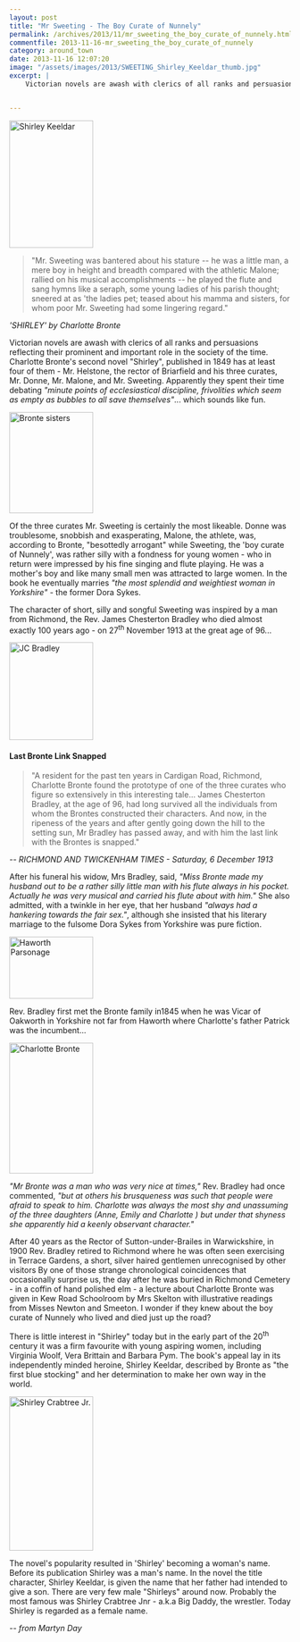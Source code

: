 ```yaml
---
layout: post
title: "Mr Sweeting - The Boy Curate of Nunnely"
permalink: /archives/2013/11/mr_sweeting_the_boy_curate_of_nunnely.html
commentfile: 2013-11-16-mr_sweeting_the_boy_curate_of_nunnely
category: around_town
date: 2013-11-16 12:07:20
image: "/assets/images/2013/SWEETING_Shirley_Keeldar_thumb.jpg"
excerpt: |
    Victorian novels are awash with clerics of all ranks and persuasions reflecting their prominent and important role in the society of the time. Charlotte Bronte's second novel "Shirley", published in 1849 has at least four of them - Mr. Helstone, the rector of Briarfield and his three curates, Mr. Donne, Mr. Malone, and Mr. Sweeting. Apparently they spent their time debating <em>"minute points of ecclesiastical discipline, frivolities which seem as empty as bubbles to all save themselves"</em>... which sounds like fun.


---
```


<a href="/assets/images/2013/SWEETING_Shirley_Keeldar.jpg" title="See larger version of - Shirley Keeldar"><img src="/assets/images/2013/SWEETING_Shirley_Keeldar_thumb.jpg" width="150" height="228" alt="Shirley Keeldar" class="photo right" /></a>

> "Mr. Sweeting was bantered about his stature -- he was a little man, a mere boy in height and breadth compared with the athletic Malone; rallied on his musical accomplishments -- he played the flute and sang hymns like a seraph, some young ladies of his parish thought; sneered at as 'the ladies pet; teased about his mamma and sisters, for whom poor Mr. Sweeting had some lingering regard."

<cite>'SHIRLEY' by Charlotte Bronte</cite>

Victorian novels are awash with clerics of all ranks and persuasions reflecting their prominent and important role in the society of the time. Charlotte Bronte's second novel "Shirley", published in 1849 has at least four of them - Mr. Helstone, the rector of Briarfield and his three curates, Mr. Donne, Mr. Malone, and Mr. Sweeting. Apparently they spent their time debating <em>"minute points of ecclesiastical discipline, frivolities which seem as empty as bubbles to all save themselves"</em>... which sounds like fun.

<a href="/assets/images/2013/SWEETING_bronte-sisters.jpg" title="See larger version of - Bronte sisters"><img src="/assets/images/2013/SWEETING_bronte-sisters_thumb.jpg" width="150" height="181" alt="Bronte sisters" class="photo right" /></a>

Of the three curates Mr. Sweeting is certainly the most likeable. Donne was troublesome, snobbish and exasperating, Malone, the athlete, was, according to Bronte, "besottedly arrogant" while Sweeting, the 'boy curate of Nunnely', was rather silly with a fondness for young women - who in return were impressed by his fine singing and flute playing. He was a mother's boy and like many small men was attracted to large women. In the book he eventually marries <em>"the most splendid and weightiest woman in Yorkshire"</em> - the former Dora Sykes.

The character of short, silly and songful Sweeting was inspired by a man from Richmond, the Rev. James Chesterton Bradley who died almost exactly 100 years ago - on 27<sup>th</sup> November 1913 at the great age of 96...

<div markdown="1" class="newspaper">
<a href="/assets/images/2013/SWEETING_JC_Bradley.jpg" title="See larger version of - JC Bradley"><img src="/assets/images/2013/SWEETING_JC_Bradley_thumb.jpg" width="150" height="175" alt="JC Bradley" class="photo right" /></a>

#### Last Bronte Link Snapped

> "A resident for the past ten years in Cardigan Road, Richmond, Charlotte Bronte found the prototype of one of the three curates who figure so extensively in this interesting tale... James Chesterton Bradley, at the age of 96, had long survived all the individuals from whom the Brontes constructed their characters. And now, in the ripeness of the years and after gently going down the hill to the setting sun, Mr Bradley has passed away, and with him the last link with the Brontes is snapped."

<cite>-- RICHMOND AND TWICKENHAM TIMES - Saturday, 6 December 1913</cite>

</div>
After his funeral his widow, Mrs Bradley, said, <em>"Miss Bronte made my husband out to be a rather silly little man with his flute always in his pocket. Actually he was very musical and carried his flute about with him."</em> She also admitted, with a twinkle in her eye, that her husband <em>"always had a hankering towards the fair sex."</em>, although she insisted that his literary marriage to the fulsome Dora Sykes from Yorkshire was pure fiction.

<a href="/assets/images/2013/SWEETING_haworth_parsonage.jpg" title="See larger version of - Haworth Parsonage"><img src="/assets/images/2013/SWEETING_haworth_parsonage_thumb.jpg" width="150" height="111" alt="Haworth Parsonage" class="photo right" /></a>

Rev. Bradley first met the Bronte family in1845 when he was Vicar of Oakworth in Yorkshire not far from Haworth where Charlotte's father Patrick was the incumbent...

<a href="/assets/images/2013/SWEETING_charlotte-bronte.jpg" title="See larger version of - Charlotte Bronte"><img src="/assets/images/2013/SWEETING_charlotte-bronte_thumb.jpg" width="150" height="234" alt="Charlotte Bronte" class="photo right" /></a>

<em>"Mr Bronte was a man who was very nice at times,"</em> Rev. Bradley had once commented, <em>"but at others his brusqueness was such that people were afraid to speak to him. Charlotte was always the most shy and unassuming of the three daughters (Anne, Emily and Charlotte ) but under that shyness she apparently hid a keenly observant character."</em>

After 40 years as the Rector of Sutton-under-Brailes in Warwickshire, in 1900 Rev. Bradley retired to Richmond where he was often seen exercising in Terrace Gardens, a short, silver haired gentlemen unrecognised by other visitors By one of those strange chronological coincidences that occasionally surprise us, the day after he was buried in Richmond Cemetery - in a coffin of hand polished elm - a lecture about Charlotte Bronte was given in Kew Road Schoolroom by Mrs Skelton with illustrative readings from Misses Newton and Smeeton. I wonder if they knew about the boy curate of Nunnely who lived and died just up the road?

There is little interest in "Shirley" today but in the early part of the 20<sup>th</sup> century it was a firm favourite with young aspiring women, including Virginia Woolf, Vera Brittain and Barbara Pym. The book's appeal lay in its independently minded heroine, Shirley Keeldar, described by Bronte as "the first blue stocking" and her determination to make her own way in the world.

<div markdown="1" class="box">
<a href="/assets/images/2013/SWEETING_shirley_crabtree_jr.jpg" title="See larger version of - Shirley Crabtree Jr"><img src="/assets/images/2013/SWEETING_shirley_crabtree_jr_thumb.jpg" width="150" height="276" alt="Shirley Crabtree Jr." class="photo left" /></a>

The novel's popularity resulted in 'Shirley' becoming a woman's name. Before its publication Shirley was a man's name. In the novel the title character, Shirley Keeldar, is given the name that her father had intended to give a son. There are very few male "Shirleys" around now. Probably the most famous was Shirley Crabtree Jnr - a.k.a Big Daddy, the wrestler. Today Shirley is regarded as a female name.

</div>
<cite>-- from Martyn Day</cite>

